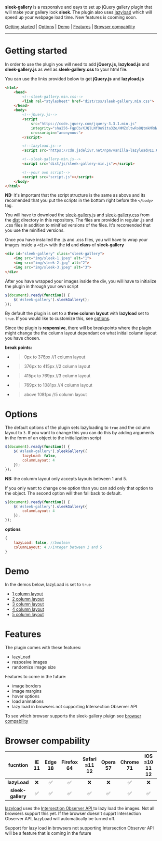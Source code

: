 **sleek-gallery** is a responsive and eays to set up jQuery gallery plugin that will make your gallery look **sleek**. The plugin also uses [lazyload](https://github.com/verlok/lazyload) which will speed up your webpage load time. New features is cooming soon.

[Getting started](#getting-started) | [Options](#options) | [Demo](#demo) | [Features](#features) | [Browser compability](#browser-compability)
***
# Getting started
In order to use the plugin you will need to add **jQuery.js**, **lazyload.js** and **sleek-gallery.js** as well as **sleek-gallery.css** to your html file.

You can use the links provided below to get **jQuery.js** and **lazyload.js**
```html
<html>
	<head>
		<!--sleek-gallery.min.css-->
		<link rel="stylesheet" href="dist/css/sleek-gallery.min.css">
	</head>
	<body>
		<!--jQuery.js-->
		<script 
			src="https://code.jquery.com/jquery-3.3.1.min.js" 
			integrity="sha256-FgpCb/KJQlLNfOu91ta32o/NMZxltwRo8QtmkMRdAu8=" 
			crossorigin="anonymous">
		</script>

		<!--lazyload.js-->
		<script src="https://cdn.jsdelivr.net/npm/vanilla-lazyload@11.0.2/dist/lazyload.min.js"></script>

		<!--sleek-gallery-min.js-->
		<script src="dist/js/sleek-gallery-min.js"></script>

		<!--your own script-->
		<script src="script.js"></script>
	</body>
</html>
```
**NB:** It's important that the script structure is the same as above and its recomended that you put the scripts in the bottom right before the `</body>` tag.

You will have to download the [sleek-gallery.js](dist/js) and [sleek-gallery.css](dist/css) from the [dist](dist) directory in this repository. The files are provided in regular .js and .css files in addition to minified versions of the files. It's recomended that you use the minified versions.


Once you have installed the .js and .css files, you will have to wrap your images inside a  `<div>`  with the **id** and **class** of **sleek-gallery**

```html
<div id="sleek-gallery" class="sleek-gallery">
	<img src="img/sleek-1.jpeg" alt="1">
	<img src="img/sleek-2.jpg" alt="2">
	<img src="img/sleek-3.jpeg" alt="3">
</div>
```


After you have wrapped your images inside the div, you will have to initialize the plugin in through your own script

```javascript
$(document).ready(function() {
	$('#sleek-gallery').sleekGallery();
});
```

By default the plugin is set to a **three column layout** with **lazyload** set to `true`. If you would like to customize this, see [options](#options).


Since the plugin is **responsive**, there  will be breakpoints where the plugin might change the the column layout dependant on what initial column layout you have chosen.

**break points:**
- >0px to 376px //1 column layout
- >376px to 415px //2 column layout 
- >415px to 769px //3 column layout
- >769px to 1081px //4 column layout 
- >above 1081px //5 column layout

# Options
The default options of the plugin sets lazyloading to `true` and the column layout to `3`. If you want to change this you can do this by adding arguments in the form of an object to the initialization script

```javascript
$(document).ready(function() {
	$('#sleek-gallery').sleekGallery({
		lazyLoad: false,
		columnLayout: 4
	});
});
```

**NB:** the columm layout only accepts layouts between 1 and 5.


If you only want to change one option than you can add only that option to the object. The second option will then fall back to default.

```javascript
$(document).ready(function() {
	$('#sleek-gallery').sleekGallery({
		columnLayout: 4
	});
});
```



**options**
```javascript
{
	lazyLoad: false, //boolean
	columnLayout: 4 //integer between 1 and 5
}
```



# Demo
In the demos below, lazyLoad is set to `true`
- [1 column layout](https://sleek.ogujord.no/one-col/)
- [2 column layout](https://sleek.ogujord.no/two-col/)
- [3 column layout](https://sleek.ogujord.no/three-col/)
- [4 column layout](https://sleek.ogujord.no/four-col/)
- [5 column layout](https://sleek.ogujord.no/five-col/)

# Features
The plugin comes with these features:
- lazyLoad
- resposive images
- randomize image size

Features to come in the future:
- image borders
- image margins
- hover options
- load animations
- lazy load in browsers not supporting Intersection Observer API

To see which browser supports the sleek-gallery pluign see [browser compability](#browser-compability)


# Browser compability
|fucntion          |IE<br/>11         |Edge<br/>18       | Firefox<br/> 64|Safari<br/>≤11 12|Opera<br/>57|Chrome<br/>71|iOS<br/>≤10 11 12|Android<br/>≤3 4|
|:----------------:|:-------------:|:-------------:|:----------:|:------------:|:------:|:-------:|:-----------:|:----------:|
|**lazyLoad**      | ❌            | ✅            | ✅        |❌           |❌     |✅       |❌          |✅          |
|**sleek-gallery** | ✅            | ✅           | ✅         |✅          |✅      |✅       |✅          |✅          |

[lazyload](https://github.com/verlok/lazyload) uses the [Intersection Observer API
](https://developer.mozilla.org/en-US/docs/Web/API/Intersection_Observer_API) to lazy load the images. Not all browsers support this yet. If the browser doesn't supprt Intersection Observer API, lazyLoad will automatically be turned off.

Support for lazy load in browsers not supporting Intersection Observer API will be a feature that is coming in the future
